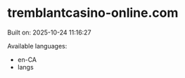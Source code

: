 # tremblantcasino-online.com



Built on: 2025-10-24 11:16:27

Available languages:
- en-CA
- langs
